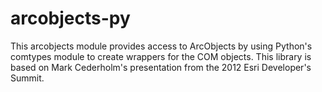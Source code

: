 # arcobjects-py
This arcobjects module provides access to ArcObjects by using Python's comtypes module to create wrappers for the COM objects.  This library is based on Mark Cederholm's presentation from the 2012 Esri Developer's Summit.
